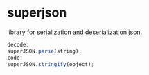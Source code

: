 # superjson  
library for serialization and deserialization json.  
```js
decode:  
superJSON.parse(string);
code:  
superJSON.stringify(object);
```

